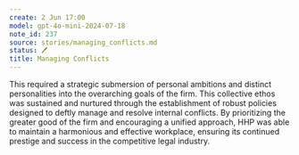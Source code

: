 ```yaml
---
create: 2 Jun 17:00
model: gpt-4o-mini-2024-07-18
note_id: 237
source: stories/managing_conflicts.md
status: 🖊️
title: Managing Conflicts
---
```


This required a strategic submersion of personal ambitions and distinct personalities into the overarching goals of the firm. This collective ethos was sustained and nurtured through the establishment of robust policies designed to deftly manage and resolve internal conflicts. By prioritizing the greater good of the firm and encouraging a unified approach, HHP was able to maintain a harmonious and effective workplace, ensuring its continued prestige and success in the competitive legal industry.